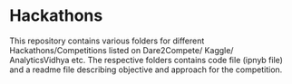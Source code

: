 # Hackathons

This repository contains various folders for different Hackathons/Competitions listed on Dare2Compete/ Kaggle/ AnalyticsVidhya etc.
The respective folders contains code file (ipnyb file) and a readme file describing objective and approach for the competition.
